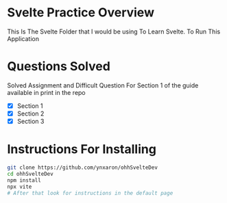 # Svelte Practice Overview

This Is The Svelte Folder that I would be using To Learn Svelte. To Run This Application

# Questions Solved
Solved Assignment and Difficult Question For Section 1 of the guide available in print in
the repo

- [x] Section 1
- [x] Section 2
- [x] Section 3

# Instructions For Installing
```bash
git clone https://github.com/ynxaron/ohhSvelteDev
cd ohhSvelteDev
npm install
npx vite
# After that look for instructions in the default page
```
